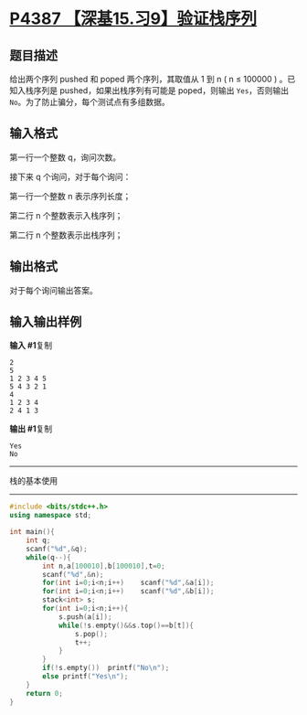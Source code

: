 # [P4387 【深基15.习9】验证栈序列](https://www.luogu.com.cn/problem/P4387)

## 题目描述

给出两个序列 pushed 和 poped 两个序列，其取值从 1 到 n ( n ≤ 100000 ) 。已知入栈序列是 pushed，如果出栈序列有可能是 poped，则输出 `Yes`，否则输出 `No`。为了防止骗分，每个测试点有多组数据。

## 输入格式

第一行一个整数 q，询问次数。

接下来 q 个询问，对于每个询问：

第一行一个整数 n 表示序列长度；

第二行 n 个整数表示入栈序列；

第二行 n 个整数表示出栈序列；

## 输出格式

对于每个询问输出答案。

## 输入输出样例

**输入 #1**复制

```
2
5
1 2 3 4 5
5 4 3 2 1
4
1 2 3 4
2 4 1 3
```

**输出 #1**复制

```
Yes
No
```



***

栈的基本使用

***



```c++
#include <bits/stdc++.h>
using namespace std;

int main(){
    int q;
    scanf("%d",&q);
    while(q--){
    	int n,a[100010],b[100010],t=0;
    	scanf("%d",&n);
    	for(int i=0;i<n;i++)	scanf("%d",&a[i]);
    	for(int i=0;i<n;i++)	scanf("%d",&b[i]);
    	stack<int> s;
    	for(int i=0;i<n;i++){
    		s.push(a[i]);
    		while(!s.empty()&&s.top()==b[t]){
    			s.pop();
    			t++;
			}
		}
		if(!s.empty())	printf("No\n");
		else printf("Yes\n");
	}
    return 0;
}
```

